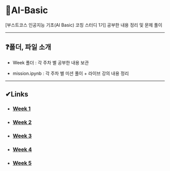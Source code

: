 # 🧐AI-Basic
[부스트코스 인공지능 기초(AI Basic) 코칭 스터디 1기] 공부한 내용 정리 및 문제 풀이

------

## ❓폴더, 파일 소개
- Week 폴더 : 각 주차 별 공부한 내용 보관

- mission.ipynb : 각 주차 별 미션 풀이 + 라이브 강의 내용 정리


------
## ✔Links
- ### [Week 1](https://github.com/seoyeon1/AI-Basic/tree/master/week1)
- ### [Week 2](https://github.com/seoyeon1/AI-Basic/tree/master/week2)
- ### [Week 3](https://github.com/seoyeon1/AI-Basic/tree/master/week3)
- ### [Week 4](https://github.com/seoyeon1/AI-Basic/tree/master/week4)
- ### [Week 5](https://github.com/seoyeon1/AI-Basic/tree/master/week5)
